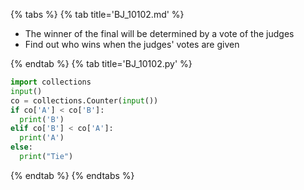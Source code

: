 {% tabs %}
{% tab title='BJ_10102.md' %}

* The winner of the final will be determined by a vote of the judges
* Find out who wins when the judges' votes are given

{% endtab %}
{% tab title='BJ_10102.py' %}

```py
import collections
input()
co = collections.Counter(input())
if co['A'] < co['B']:
  print('B')
elif co['B'] < co['A']:
  print('A')
else:
  print("Tie")
```

{% endtab %}
{% endtabs %}